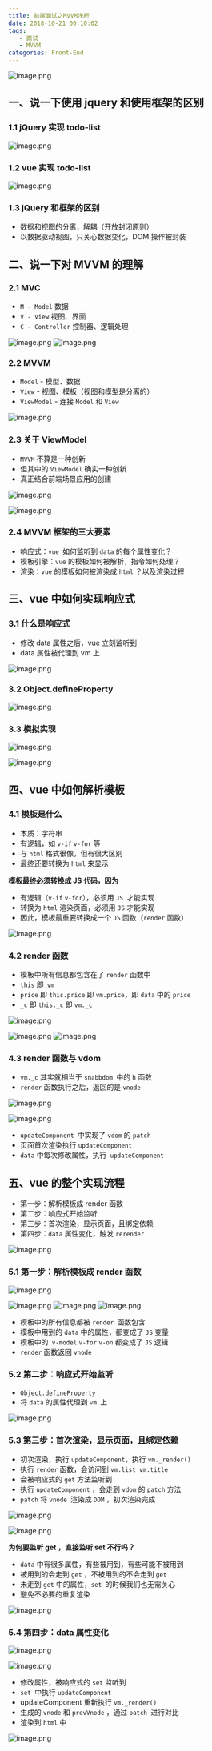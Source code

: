 ```yaml
---
title: 前端面试之MVVM浅析
date: 2018-10-21 00:10:02
tags: 
   - 面试
   - MVVM
categories: Front-End
---
```


![image.png](https://upload-images.jianshu.io/upload_images/1480597-e0e229cfc78ee5d2.png?imageMogr2/auto-orient/strip%7CimageView2/2/w/1240)

## 一、说一下使用 jquery 和使用框架的区别

### 1.1  jQuery 实现 todo-list

![image.png](https://upload-images.jianshu.io/upload_images/1480597-a6e157c329007a67.png?imageMogr2/auto-orient/strip%7CimageView2/2/w/1240)


### 1.2 vue 实现 todo-list

![image.png](https://upload-images.jianshu.io/upload_images/1480597-49817bcd534d8b6a.png?imageMogr2/auto-orient/strip%7CimageView2/2/w/1240)


### 1.3 jQuery 和框架的区别

- 数据和视图的分离，解耦（开放封闭原则）
- 以数据驱动视图，只关心数据变化，DOM 操作被封装

## 二、说一下对 MVVM 的理解

### 2.1 MVC

- `M - Model` 数据
- `V - View` 视图、界面
- `C - Controller` 控制器、逻辑处理

![image.png](https://upload-images.jianshu.io/upload_images/1480597-9eeb873dbeab8fd3.png?imageMogr2/auto-orient/strip%7CimageView2/2/w/1240)
![image.png](https://upload-images.jianshu.io/upload_images/1480597-ae4d1af8796ca210.png?imageMogr2/auto-orient/strip%7CimageView2/2/w/1240)


### 2.2 MVVM

- `Model` - 模型、数据
- `View` - 视图、模板（视图和模型是分离的）
- `ViewModel` - 连接 `Model` 和 `View `

![image.png](https://upload-images.jianshu.io/upload_images/1480597-d2c6b8c8bd1d954a.png?imageMogr2/auto-orient/strip%7CimageView2/2/w/1240)



### 2.3 关于 ViewModel

- `MVVM` 不算是一种创新
- 但其中的 `ViewModel` 确实一种创新
- 真正结合前端场景应用的创建

![image.png](https://upload-images.jianshu.io/upload_images/1480597-4c4f92a1598b8111.png?imageMogr2/auto-orient/strip%7CimageView2/2/w/1240)

![image.png](https://upload-images.jianshu.io/upload_images/1480597-41caaec1c3c29299.png?imageMogr2/auto-orient/strip%7CimageView2/2/w/1240)

### 2.4 MVVM 框架的三大要素

- 响应式：`vue `如何监听到 `data` 的每个属性变化？
- 模板引擎：`vue` 的模板如何被解析，指令如何处理？
- 渲染：`vue` 的模板如何被渲染成 `html` ？以及渲染过程

## 三、vue 中如何实现响应式

### 3.1 什么是响应式

- 修改 data 属性之后，vue 立刻监听到
- data 属性被代理到 vm 上

![image.png](https://upload-images.jianshu.io/upload_images/1480597-b037083258565102.png?imageMogr2/auto-orient/strip%7CimageView2/2/w/1240)

### 3.2 Object.defineProperty

![image.png](https://upload-images.jianshu.io/upload_images/1480597-5a22356afe0fc249.png?imageMogr2/auto-orient/strip%7CimageView2/2/w/1240)


### 3.3 模拟实现

![image.png](https://upload-images.jianshu.io/upload_images/1480597-9cd08cb0657479a5.png?imageMogr2/auto-orient/strip%7CimageView2/2/w/1240)

![image.png](https://upload-images.jianshu.io/upload_images/1480597-2cd1392e845ce6e6.png?imageMogr2/auto-orient/strip%7CimageView2/2/w/1240)


## 四、vue 中如何解析模板

### 4.1 模板是什么

- 本质：字符串
- 有逻辑，如 `v-if` `v-for` 等
- 与 `html` 格式很像，但有很大区别
- 最终还要转换为 `html` 来显示

**模板最终必须转换成 JS 代码，因为**

- 有逻辑（`v-if` `v-for`），必须用 `JS `才能实现
- 转换为 `html` 渲染页面，必须用 `JS` 才能实现
- 因此，模板最重要转换成一个 `JS` 函数（`render` 函数）

![image.png](https://upload-images.jianshu.io/upload_images/1480597-eb81593136db9979.png?imageMogr2/auto-orient/strip%7CimageView2/2/w/1240)



### 4.2 render 函数

- 模板中所有信息都包含在了 `render` 函数中
- `this` 即` vm`
- `price` 即 `this.price` 即 `vm.price`，即 `data` 中的 `price`
- `_c` 即 `this._c` 即 `vm._c`

![image.png](https://upload-images.jianshu.io/upload_images/1480597-b73efe6842725d85.png?imageMogr2/auto-orient/strip%7CimageView2/2/w/1240)

![image.png](https://upload-images.jianshu.io/upload_images/1480597-3b0a4523b3a21f06.png?imageMogr2/auto-orient/strip%7CimageView2/2/w/1240)
![image.png](https://upload-images.jianshu.io/upload_images/1480597-48f05d2febca5466.png?imageMogr2/auto-orient/strip%7CimageView2/2/w/1240)

### 4.3 render 函数与 vdom

- `vm._c` 其实就相当于 `snabbdom `中的 `h` 函数
- `render` 函数执行之后，返回的是 `vnode`

![image.png](https://upload-images.jianshu.io/upload_images/1480597-a393a094aba2dbaf.png?imageMogr2/auto-orient/strip%7CimageView2/2/w/1240)

![image.png](https://upload-images.jianshu.io/upload_images/1480597-9cd1e28e1b4be677.png?imageMogr2/auto-orient/strip%7CimageView2/2/w/1240)

- `updateComponent `中实现了 `vdom` 的 `patch`
- 页面首次渲染执行 `updateComponent`
- `data` 中每次修改属性，执行` updateComponent`

## 五、vue 的整个实现流程

- 第一步：解析模板成 render 函数
- 第二步：响应式开始监听
- 第三步：首次渲染，显示页面，且绑定依赖
- 第四步：`data` 属性变化，触发 `rerender`

![image.png](https://upload-images.jianshu.io/upload_images/1480597-161bb616d8d82ac5.png?imageMogr2/auto-orient/strip%7CimageView2/2/w/1240)

### 5.1 第一步：解析模板成 render 函数

![image.png](https://upload-images.jianshu.io/upload_images/1480597-324e1d882233345a.png?imageMogr2/auto-orient/strip%7CimageView2/2/w/1240)

![image.png](https://upload-images.jianshu.io/upload_images/1480597-2ae04b9b261c06f7.png?imageMogr2/auto-orient/strip%7CimageView2/2/w/1240)
![image.png](https://upload-images.jianshu.io/upload_images/1480597-991804d9e7cbc521.png?imageMogr2/auto-orient/strip%7CimageView2/2/w/1240)
![image.png](https://upload-images.jianshu.io/upload_images/1480597-0ea6f157db6ded1b.png?imageMogr2/auto-orient/strip%7CimageView2/2/w/1240)

- 模板中的所有信息都被 `render `函数包含
- 模板中用到的 `data` 中的属性，都变成了 `JS` 变量
- 模板中的` v-model`  `v-for`  `v-on` 都变成了 `JS` 逻辑
- `render` 函数返回 `vnode`

### 5.2 第二步：响应式开始监听

- `Object.defineProperty`
- 将 `data` 的属性代理到 `vm `上

![image.png](https://upload-images.jianshu.io/upload_images/1480597-721a5fade82e7677.png?imageMogr2/auto-orient/strip%7CimageView2/2/w/1240)

### 5.3 第三步：首次渲染，显示页面，且绑定依赖

- 初次渲染，执行 `updateComponent`，执行 `vm._render()`
- 执行 `render` 函数，会访问到 `vm.list vm.title`
- 会被响应式的 `get` 方法监听到
- 执行 `updateComponent` ，会走到 `vdom` 的 `patch` 方法
- `patch` 将 `vnode `渲染成 `DOM` ，初次渲染完成

![image.png](https://upload-images.jianshu.io/upload_images/1480597-5aafaf7b6286bfb1.png?imageMogr2/auto-orient/strip%7CimageView2/2/w/1240)


![image.png](https://upload-images.jianshu.io/upload_images/1480597-b9817fca90782813.png?imageMogr2/auto-orient/strip%7CimageView2/2/w/1240)

**为何要监听 get ，直接监听 set 不行吗？**

- `data` 中有很多属性，有些被用到，有些可能不被用到
- 被用到的会走到 `get` ，不被用到的不会走到 `get`
- 未走到 `get` 中的属性，`set `的时候我们也无需关心
- 避免不必要的重复渲染

![image.png](https://upload-images.jianshu.io/upload_images/1480597-81f02a1c168d1d25.png?imageMogr2/auto-orient/strip%7CimageView2/2/w/1240)

### 5.4 第四步：data 属性变化

![image.png](https://upload-images.jianshu.io/upload_images/1480597-114a451f4dfe201a.png?imageMogr2/auto-orient/strip%7CimageView2/2/w/1240)

![image.png](https://upload-images.jianshu.io/upload_images/1480597-e6e45a3f2b8c986c.png?imageMogr2/auto-orient/strip%7CimageView2/2/w/1240)

- 修改属性，被响应式的 `set` 监听到
- `set `中执行 `updateComponent`
- updateComponent 重新执行 `vm._render()`
- 生成的 `vnode` 和 `prevVnode` ，通过 `patch `进行对比
- 渲染到 `html` 中

![image.png](https://upload-images.jianshu.io/upload_images/1480597-f4b05281f852dbe8.png?imageMogr2/auto-orient/strip%7CimageView2/2/w/1240)
